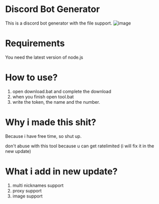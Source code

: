 #  Discord Bot Generator
This is a discord bot generator with the file support. 
![image](https://user-images.githubusercontent.com/75735427/151618537-234fd481-6b27-4ed8-8a2a-e3e8f1d9397c.png)


# Requirements
You need the latest version of node.js 

# How to use?
1. open download.bat and complete the download
2. when you finish open tool.bat
3. write the token, the name and the number.


# Why i made this shit?
Because i have free time, so shut up.

don't abuse with this tool because u can get ratelimited (i will fix it in the new update)


# What i add in new update?

1. multi nicknames support
2. proxy support
3. image support
